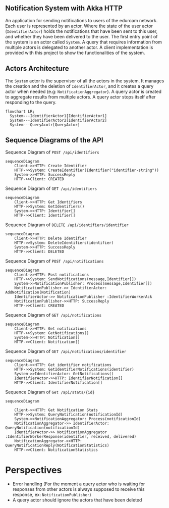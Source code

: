## Notification System with Akka HTTP

An application for sending notifications to users of the eduroam network. Each user is represented by an actor. Where
the state of the user actor (`IdentifierActor`) holds the notifications that have been sent to this user, and whether they have been
delivered to the user. The first entry point of the system is an actor called `System`. A query that requires
information from multiple actors is delegated to another actor. A client implementation is provided with this project to
show the functionalities of the system.

## Actors Architecture

The `System` actor is the supervisor of all the actors in the system. It manages the creation and the deletion
of `IdentifierActor`, and it creates a query actor when needed (e.g: `NotificationAggregator`).
A query actor is created to aggregate results from multiple actors. A query actor stops itself after responding to the query.

```mermaid
flowchart LR;
  System---IdentifierActor1[IdentifierActor1]
  System---IdentifierActor2[IdentifierActor2]
  System---QueryAcotr[QueryActor]
 ```

## Sequence Diagrams of the API

Sequence Diagram of `POST /api/identifiers`

```mermaid
sequenceDiagram
    Client->>HTTP: Create Identifier 
    HTTP->>System: CreateIdentifier(Identifier("identifier-string"))
    System->>HTTP: SuccessReply
    HTTP->>Client: CREATED
 ```

Sequence Diagram of `GET /api/identifiers`

```mermaid
sequenceDiagram
    Client->>HTTP: Get Identifiers 
    HTTP->>System: GetIdentifiers()
    System->>HTTP: Identifier[]
    HTTP->>Client: Identifier[]
 ```

Sequence Diagram of `DELETE /api/identifiers/identifier`

```mermaid
sequenceDiagram
    Client->>HTTP: Delete Identifier 
    HTTP->>System: DeleteIdentifiers(identifier)
    System->>HTTP: SuccessReply
    HTTP->>Client: DELETED
 ```

Sequence Diagram of `POST /api/notifications`

```mermaid
sequenceDiagram
    Client->>HTTP: Post notifications 
    HTTP->>System: SendNotifications(message,Identifier[])
    System->>NotificationPublisher: Process(message,Identifier[])
    NotificationPublisher->> IdentifierActor: AddNotification(Notification)
    IdentifierActor->> NotificationPublisher :IdentifierWorkerAck
    NotificationPublisher->>HTTP: SuccessReply  
    HTTP->>Client: CREATED
 ```

Sequence Diagram of `GET /api/notifications`

```mermaid
sequenceDiagram
    Client->>HTTP: Get notifications 
    HTTP->>System: GetNotifications()
    System->>HTTP: Notification[]
    HTTP->>Client: Notification[]
 ```

Sequence Diagram of `GET /api/notifications/identifier`

```mermaid
sequenceDiagram
    Client->>HTTP: Get identifier notifications 
    HTTP->>System: GetIdentifierNotifications(identifier)
    System->>IdentifierActor: GetNotifications()
    IdentifierActor->>HTTP: IdentifierNotification[]
    HTTP->>Client: IdentifierNotification[]
 ```

Sequence Diagram of `Get /api/stats/{id}`

```mermaid
sequenceDiagram

    Client->>HTTP: Get Notification Stats  
    HTTP->>System: QueryNotification(notificationId)
    System->>NotificationAggregator: Process(notificationId)
    NotificationAggregator->> IdentifierActor: QueryNotification(notificationId)
    IdentifierActor->> NotificationAggregator :IdentifierWorkerResponse(identifier, received, delivered)
    NotificationAggregator->>HTTP: QueryNotificationReply(NotificationStatistics)  
    HTTP->>Client: NotificationStatistics
 ```


# Perspectives

- Error handling (For the moment a query actor who is waiting for responses from other actors is always supposed to
  receive this response, ex: `NotificationPublisher`)
- A query actor should ignore the actors that have been deleted  